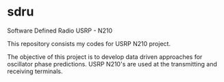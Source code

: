 # sdru
Software Defined Radio USRP - N210

This repository consists my codes for USRP N210 project.

The objective of this project is to develop data driven approaches for oscillator phase predictions. USRP N210's are used at the transmitting and receiving terminals.
